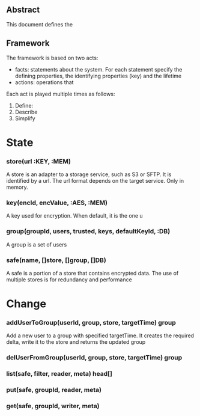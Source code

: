 ## Abstract
This document defines the 

## Framework
The framework is based on two acts:
- facts: statements about the system. For each statement specify the defining 
properties, the identifying properties (key) and the lifetime
- actions: operations that 

Each act is played multiple times as follows:
1. Define: 
2. Describe
3. Simplify

# State

### store(url :KEY, :MEM)

A store is an adapter to a storage service, such as S3 or SFTP. It is identified by a url. The url format depends on the target service. Only in memory.

### key(encId, encValue, :AES, :MEM)

A key used for encryption. When default, it is the one u

### group(groupId, users, trusted, keys, defaultKeyId, :DB)

A group is a set of users 


### safe(name, []store, []group, []DB)

A safe is a portion of a store that contains encrypted data. The use of multiple stores is for redundancy and performance


# Change

### addUserToGroup(userId, group, store, targetTime) group
Add a new user to a group with specified targetTime. It creates the required delta, write it to the store and returns the updated group

### delUserFromGroup(userId, group, store, targetTime) group

### list(safe, filter, reader, meta) head[]

### put(safe, groupId, reader, meta)

### get(safe, groupId, writer, meta) 
